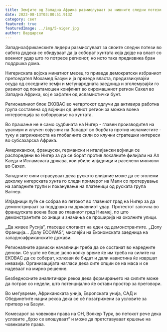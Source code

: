 ```yaml
---
title: Земјите од Западна Африка размислуваат за нивните следни потези во Нигер
date: 2023-08-13T03:00:51.913Z
category: свет
featured: true
featuredImage: ../img/5-niger.jpg
author: Вардарски
---
```

Западноафриканските лидери размислуваат за своите следни потези во сабота додека се обидуваат да ја соборат хунтата која дојде на власт со воениот удар што го потресе регионот, но исто така предизвика бран поддршка дома.

Нигериската војска минатиот месец го приведе демократски избраниот претседател Мохамед Базум и ја презеде власта, предизвикувајќи осуда од соседните земји и меѓународната заедница и зголемувајќи го ризикот од понатамошен конфликт во сиромашниот регион Сахел во Западна Африка, кој е зафатен од исламистички бунт.

Регионалниот блок ЕКОВАС во четвртокот одлучи да активира работна група составена од војници од целиот регион за можна воена интервенција за соборување на хунтата.

Во прашање не е само судбината на Нигер - главен производител на ураниум и клучен сојузник на Западот во борбата против исламистите - туку и загриженоста на глобалните сили со клучни стратешки интереси во субсахарска Африка.

Американски, француски, германски и италијански војници се распоредени во Нигер за да се борат против локалните филијали на Ал Каеда и Исламската држава, кои убиле илјадници и раселени милиони во Сахел.

Западните сили стравуваат дека руското влијание може да се зголеми доколку нигерската хунта го следи примерот на Мали со протерување на западните трупи и поканување на платеници од руската група Вагнер.

Илјадници луѓе се собраа во петокот во главниот град на Нигер за да демонстрираат за поддршка на државниот удар. Протестот започна во француската воена база во главниот град Ниамеј, по што демонстрантите со знаци и знамиња се проширија на околните улици.

„Да живее Русија“, гласеше слоганот на еден од демонстрантите. „Долу Франција... Долу ECOWAS“, мислејќи на Економската заедница на западноафриканските држави.

Регионалните армиски началници треба да се состанат во наредните денови. Сè уште не беше јасно колку време ќе им треба на силите на ЕКОВАС да се соберат, колкави ќе бидат и дали навистина ќе извршат инвазија. Организацијата нагласи дека сите опции се на маса и се надеваат на мирно решение.

Безбедносните аналитичари рекоа дека формирањето на силите може да потрае со недели, што потенцијално ќе остави простор за преговори.

Во меѓувреме, Африканската унија, Европската унија, САД и Обединетите нации рекоа дека се сè позагрижени за условите за притвор на Базум.

Комесарот за човекови права на ОН, Волкер Турк, во петокот рече дека условите „брзо се влошуваат“ и може да претставуваат кршење на човековите права.